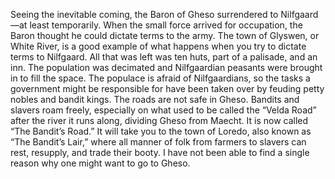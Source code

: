 Seeing the inevitable coming, the Baron of Gheso surrendered to Nilfgaard—at least temporarily. When the small force arrived for occupation, the Baron thought he could dictate terms to the army. The town of Glyswen, or White River, is a good example of what happens when you try to dictate terms to Nilfgaard. All that was left was ten huts, part of a palisade, and an inn. The population was decimated and Nilfgaardian peasants were brought in to fill the space. The populace is afraid of Nilfgaardians, so the tasks a government might be responsible for have been taken over by feuding petty nobles and bandit kings. The roads are not safe in Gheso. Bandits and slavers roam freely, especially on what used to be called the “Velda Road” after the river it runs along, dividing Gheso from Maecht. It is now called “The Bandit’s Road.” It will take you to the town of Loredo, also known as “The Bandit’s Lair,” where all manner of folk from farmers to slavers can rest, resupply, and trade their booty. I have not been able to find a single reason why one might want to go to Gheso.